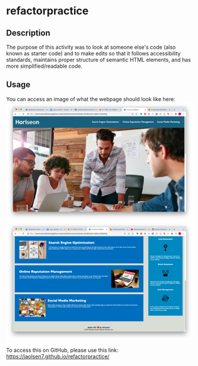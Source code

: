 # refactorpractice
## Description
The purpose of this activity was to look at someone else's code (also known as starter code) and to make edits so that it follows accessibility standards, maintains proper structure of semantic HTML elements, and has more simplified/readable code.
## Usage
You can access an image of what the webpage should look like here: ![screenshot](assets/images/screenshot.png) ![screenshot2](assets/images/screenshot2.png)

To access this on GitHub, please use this link: https://jaolsen7.github.io/refactorpractice/